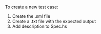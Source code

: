To create a new test case:

 1. Create the .sml file 
 2. Create a .txt file with the expected output
 3. Add description to Spec.hs 
